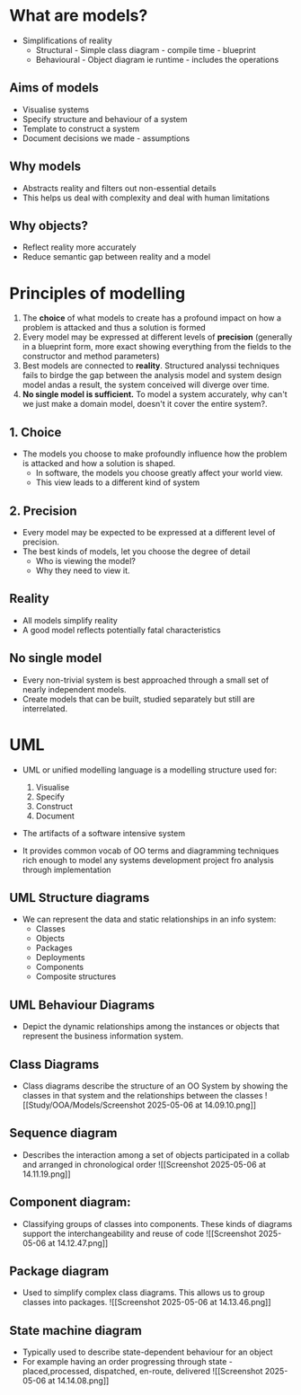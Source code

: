 # What are models?

- Simplifications of reality 
	- Structural - Simple class diagram - compile time - blueprint
	- Behavioural  - Object diagram ie runtime - includes the operations
## Aims of models

- Visualise systems
- Specify structure and behaviour of a system
- Template to construct a system
- Document decisions we made - assumptions
## Why models
- Abstracts reality and filters out non-essential details
- This helps us deal with complexity and deal with human limitations
## Why objects?
- Reflect reality more accurately
- Reduce semantic gap between reality and a model
# Principles of modelling

1. The **choice** of what models to create has a profound impact on how a problem is attacked and thus a solution is formed
2. Every model may be expressed at different levels of **precision** (generally in a blueprint form, more exact showing everything from the fields to the constructor and method parameters)
3. Best models are connected to **reality**. Structured analyssi techniques fails to birdge the gap between the analysis model and system design model andas a result, the system conceived  will diverge over time.
4. **No single model is sufficient.** To model a system accurately, why can't we just make a domain model, doesn't it cover the entire system?.

## 1. Choice

- The models you choose to make profoundly influence how the problem is attacked and how a solution is shaped.
	- In software, the models you choose greatly affect your world view.
	- This view leads to a different kind of system
## 2. Precision

- Every model may be expected to be expressed at a different level of precision.
- The best kinds of models, let you choose the degree of detail
	- Who is viewing the model?
	- Why they need to view it.
## Reality 
- All models simplify reality
- A good model reflects potentially fatal characteristics
## No single model

- Every non-trivial system is best approached through a small set of nearly independent models.
- Create models that can be built, studied separately but still are interrelated.
# UML

- UML or unified modelling language is a modelling structure used for:
	1. Visualise
	2. Specify
	3. Construct 
	4. Document
- The artifacts of a software intensive system

- It provides common vocab of OO terms and diagramming techniques rich enough to model any systems development project fro analysis through implementation
## UML Structure diagrams

- We can represent the data and static relationships in an info system:
	- Classes
	- Objects 
	- Packages
	- Deployments
	- Components
	- Composite structures

## UML Behaviour Diagrams
- Depict the dynamic relationships among the instances or objects that represent the business information system.
## Class Diagrams
- Class diagrams describe the structure of an OO System by showing the classes in that system and the relationships between the classes
![[Study/OOA/Models/Screenshot 2025-05-06 at 14.09.10.png]]
## Sequence diagram
- Describes the interaction among a set of objects participated in a collab and arranged in chronological order
![[Screenshot 2025-05-06 at 14.11.19.png]]
## Component diagram:
- Classifying groups of classes into components. These kinds of diagrams support the interchangeability and reuse of code
![[Screenshot 2025-05-06 at 14.12.47.png]]
##  Package diagram
- Used to simplify complex class diagrams. This allows us to group classes into packages.
![[Screenshot 2025-05-06 at 14.13.46.png]]
## State machine diagram
- Typically used to describe state-dependent behaviour for an object
- For example having an order progressing through state - placed,processed, dispatched, en-route, delivered
![[Screenshot 2025-05-06 at 14.14.08.png]]